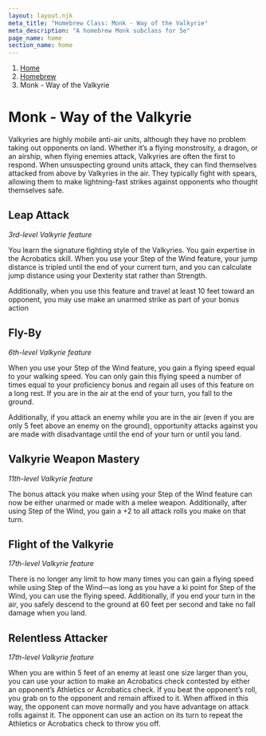 ```yaml
---
layout: layout.njk
meta_title: "Homebrew Class: Monk - Way of the Valkyrie"
meta_description: "A homebrew Monk subclass for 5e"
page_name: home
section_name: home
---
```


<div id="breadcrumbs"></div>

1. [Home](/)
2. [Homebrew](/5e-homebrew/)
3. Monk - Way of the Valkyrie

# Monk - Way of the Valkyrie

Valkyries are highly mobile anti-air units, although they have no problem taking out opponents on land. Whether it’s a flying monstrosity, a dragon, or an airship, when flying enemies attack, Valkyries are often the first to respond. When unsuspecting ground units attack, they can find themselves attacked from above by Valkyries in the air. They typically fight with spears, allowing them to make lightning-fast strikes against opponents who thought themselves safe.

## Leap Attack

_3rd-level Valkyrie feature_

You learn the signature fighting style of the Valkyries. You gain expertise in the Acrobatics skill. When you use your Step of the Wind feature, your jump distance is tripled until the end of your current turn, and you can calculate jump distance using your Dexterity stat rather than Strength.

Additionally, when you use this feature and travel at least 10 feet toward an opponent, you may use make an unarmed strike as part of your bonus action

## Fly-By

_6th-level Valkyrie feature_

When you use your Step of the Wind feature, you gain a flying speed equal to your walking speed. You can only gain this flying speed a number of times equal to your proficiency bonus and regain all uses of this feature on a long rest. If you are in the air at the end of your turn, you fall to the ground.

Additionally, if you attack an enemy while you are in the air (even if you are only 5 feet above an enemy on the ground), opportunity attacks against you are made with disadvantage until the end of your turn or until you land.

## Valkyrie Weapon Mastery

_11th-level Valkyrie feature_

The bonus attack you make when using your Step of the Wind feature can now be either unarmed or made with a melee weapon. Additionally, after using Step of the Wind, you gain a +2 to all attack rolls you make on that turn.

## Flight of the Valkyrie

_17th-level Valkyrie feature_

There is no longer any limit to how many times you can gain a flying speed while using Step of the Wind—as long as you have a ki point for Step of the Wind, you can use the flying speed. Additionally, if you end your turn in the air, you safely descend to the ground at 60 feet per second and take no fall damage when you land.

## Relentless Attacker

_17th-level Valkyrie feature_

When you are within 5 feet of an enemy at least one size larger than you, you can use your action to make an Acrobatics check contested by either an opponent’s Athletics or Acrobatics check. If you beat the opponent’s roll, you grab on to the opponent and remain affixed to it. When affixed in this way, the opponent can move normally and you have advantage on attack rolls against it. The opponent can use an action on its turn to repeat the Athletics or Acrobatics check to throw you off.
